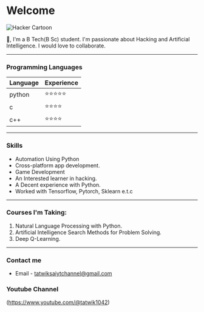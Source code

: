 # Welcome

![Hacker Cartoon](https://i.ibb.co/9pvJkrR/pure-white-background-85a2a7fd.jpg)

👋, I'm a B Tech(B Sc) student. I'm passionate about Hacking and Artificial Intelligence. I would love to collaborate. 

___

### Programming Languages
| Language   | Experience    |
| --------   | ----------    |
| python     | ⭐⭐⭐⭐⭐  |
| c          | ⭐⭐⭐⭐     |
| c++        | ⭐⭐⭐⭐     |

___

### Skills
* Automation Using Python
* Cross-platform app development.
* Game Development
* An Interested learner in hacking.
* A Decent experience with Python.
* Worked with Tensorflow, Pytorch, Sklearn e.t.c

___

### Courses I'm  Taking:
1. Natural Language Processing with Python.
2. Artificial Intelligence Search Methods for Problem Solving.
3. Deep Q-Learning.

___

### Contact me
* Email - tatwiksaiytchannel@gmail.com


### Youtube Channel
(https://www.youtube.com/@tatwik1042)
